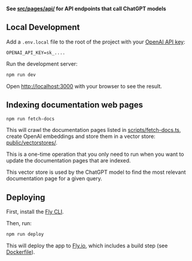 **See [src/pages/api/](src/pages/api/) for API endpoints that call ChatGPT models**

## Local Development

Add a `.env.local` file to the root of the project with your [OpenAI API key](https://platform.openai.com/account/api-keys):

```
OPENAI_API_KEY=sk_....
```

Run the development server:

```bash
npm run dev
```

Open [http://localhost:3000](http://localhost:3000) with your browser to see the result.

## Indexing documentation web pages

```bash
npm run fetch-docs
```

This will crawl the documentation pages listed in [scripts/fetch-docs.ts](scripts/fetch-docs.ts), create OpenAI embeddings and store them in a vector store: [public/vectorstores/](public/vectorstores/).

This is a one-time operation that you only need to run when you want to update the documentation pages that are indexed.

This vector store is used by the ChatGPT model to find the most relevant documentation page for a given query.

## Deploying

First, install the [Fly CLI](https://fly.io/docs/getting-started/installing-flyctl/).

Then, run:

```bash
npm run deploy
```

This will deploy the app to [Fly.io](https://fly.io/), which includes a build step (see [Dockerfile](Dockerfile)).
